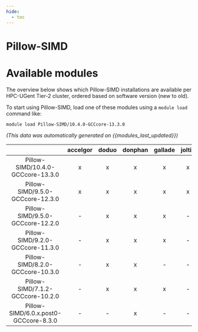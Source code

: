 ```yaml
---
hide:
  - toc
---
```


Pillow-SIMD
===========

# Available modules


The overview below shows which Pillow-SIMD installations are available per HPC-UGent Tier-2 cluster, ordered based on software version (new to old).

To start using Pillow-SIMD, load one of these modules using a `module load` command like:

```shell
module load Pillow-SIMD/10.4.0-GCCcore-13.3.0
```

*(This data was automatically generated on {{modules_last_updated}})*  

| |accelgor|doduo|donphan|gallade|joltik|shinx|
| :---: | :---: | :---: | :---: | :---: | :---: | :---: |
|Pillow-SIMD/10.4.0-GCCcore-13.3.0|x|x|x|x|x|x|
|Pillow-SIMD/9.5.0-GCCcore-12.3.0|x|x|x|x|x|x|
|Pillow-SIMD/9.5.0-GCCcore-12.2.0|-|x|x|x|-|-|
|Pillow-SIMD/9.2.0-GCCcore-11.3.0|-|x|x|x|-|x|
|Pillow-SIMD/8.2.0-GCCcore-10.3.0|-|x|x|-|-|-|
|Pillow-SIMD/7.1.2-GCCcore-10.2.0|-|x|x|x|-|-|
|Pillow-SIMD/6.0.x.post0-GCCcore-8.3.0|-|-|x|-|-|-|
